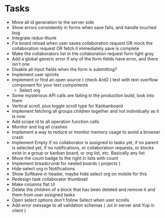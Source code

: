 # Tasks

- Move all id generation to the server side
- Show errors consistently in forms when save fails, and handle touched bug
- Integrate redux-thunk
- Fix board reload when user saves collaboration request OR mock the collaboration request OR fetch it immediately save is complete
- Make the collaborators list in the collaboration request form light gray
- Add a global generic error if any of the form fields have error, and there isn't one
- Disable all input fields when the form is submitting?
- Implement user sprints
- Implement or find an open source ( check AntD ) text with text overflow component for your text components
  - Select org
- Some mysterious API calls are failing in the production build, look into them
- Vertical scroll, plus toggle scroll type for Kanbanboard
- Implement fetching all groups children together and not individually as it is now
- Add scope id to all operation function calls
- Monitor and log all crashes
- Implement a way to reduce or monitor memory usage to avoid a browser crash
- Implement Empty if no collaborator is assigned to tasks yet, if no parent is selected yet, if no notifications, or collaboration requests, or blocks exist in a group or kanban board, or org list, etc. Basically any list
- Move the count badge to the right in lists with count
- Implement breadcrumb for nested boards ( projects )
- Hide select org in Notifications
- Show Softkave in header, maybe hide select org on mobile for this
- Redesign task collaborator thumbnail
- Make columns flat UI
- Delete the children of a block that has been deleted and remove it and them from user assigned tasks
- Open select options don't follow Select when user scrolls
- Add error message to all validation schemas ( Joi in server and Yup in client )
